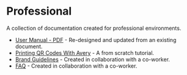 # Professional  
A collection of documentation created for professional environments.  

* [User Manual - PDF](./assets/docs/usermanual.pdf) - Re-designed and updated from an existing document.  
* [Printing QR Codes With Avery](./assets/docs/printingqrcodes.pdf) - A from scratch tutorial.
* [Brand Guidelines](https://drive.google.com/file/d/1uIPKDY40qGF1eDY37S7Ur6sxMyn7vCYv/view?usp=sharing) - Created in collaboration with a co-worker.
* [FAQ](./assets/docs/faq.pdf) - Created in collaboration with a co-worker.
